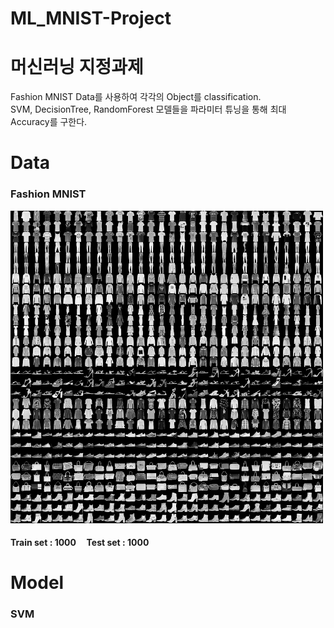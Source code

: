 # ML_MNIST-Project

# 머신러닝 지정과제
Fashion MNIST Data를 사용하여 각각의 Object를 classification. <br>
SVM, DecisionTree, RandomForest 모델들을 파라미터 튜닝을 통해 최대 Accuracy를 구한다.

# Data
### Fashion MNIST
<img src='fashion_MNIST_sample.png' width = 500>

#### Train set : 1000 &nbsp;&nbsp;&nbsp;  Test set : 1000

# Model
### SVM

